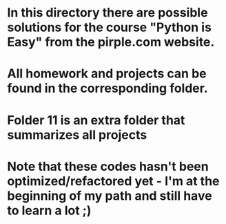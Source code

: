 # In this directory there are possible solutions for the course "Python is Easy" from the pirple.com website.
# All homework and projects can be found in the corresponding folder.
# Folder 11 is an extra folder that summarizes all projects
# Note that these codes hasn't been optimized/refactored yet - I'm at the beginning of my path and still have to learn a lot ;)  
